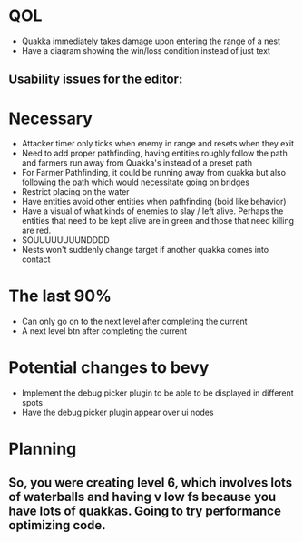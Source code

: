 # QOL
- Quakka immediately takes damage upon entering the range of a nest
- Have a diagram showing the win/loss condition instead of just text

## Usability issues for the editor:

# Necessary
- Attacker timer only ticks when enemy in range and resets when they exit
- Need to add proper pathfinding, having entities roughly follow the path and farmers run away from Quakka's instead of a preset path
- For Farmer Pathfinding, it could be running away from quakka but also following the path which would necessitate going on bridges
- Restrict placing on the water
- Have entities avoid other entities when pathfinding (boid like behavior)
- Have a visual of what kinds of enemies to slay / left alive. Perhaps the entities that need to be kept alive are in green and those that need killing are red.
- SOUUUUUUUUNDDDD
- Nests won't suddenly change target if another quakka comes into contact

# The last 90%
- Can only go on to the next level after completing the current
- A next level btn after completing the current

# Potential changes to bevy
- Implement the debug picker plugin to be able to be displayed in different spots
- Have the debug picker plugin appear over ui nodes

# Planning
## So, you were creating level 6, which involves lots of waterballs and having v low fs because you have lots of quakkas. Going to try performance optimizing code.
